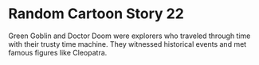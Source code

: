 # Random Cartoon Story 22

Green Goblin and Doctor Doom were explorers who traveled through time with their trusty time machine. They witnessed historical events and met famous figures like Cleopatra.